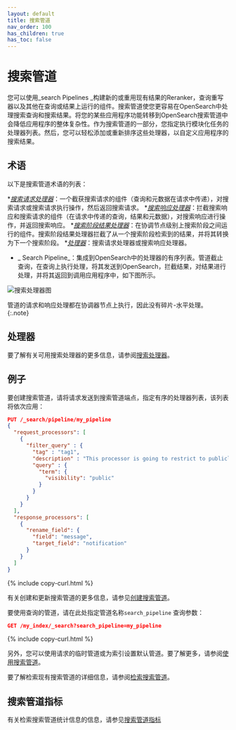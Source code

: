 ```yaml
---
layout: default
title: 搜索管道
nav_order: 100
has_children: true
has_toc: false
---
```


# 搜索管道

您可以使用_search Pipelines _构建新的或重用现有结果的Reranker，查询重写器以及其他在查询或结果上运行的组件。搜索管道使您更容易在OpenSearch中处理搜索查询和搜索结果。将您的某些应用程序功能转移到OpenSearch搜索管道中会降低应用程序的整体复杂性。作为搜索管道的一部分，您指定执行模块化任务的处理器列表。然后，您可以轻松添加或重新排序这些处理器，以自定义应用程序的搜索结果。

## 术语

以下是搜索管道术语的列表：

*[_搜索请求处理器_]({{site.url}}{{site.baseurl}}/search-plugins/search-pipelines/search-processors#search-request-processors)：一个截获搜索请求的组件（查询和元数据在请求中传递），对搜索请求或搜索请求执行操作，然后返回搜索请求。
*[_搜索响应处理器_]({{site.url}}{{site.baseurl}}/search-plugins/search-pipelines/search-processors#search-response-processors)：拦截搜索响应和搜索请求的组件（在请求中传递的查询，结果和元数据），对搜索响应进行操作，并返回搜索响应。
*[_搜索阶段结果处理器_]({{site.url}}{{site.baseurl}}/search-plugins/search-pipelines/search-processors#search-phase-results-processors)：在协调节点级别上搜索阶段之间运行的组件。搜索阶段结果处理器拦截了从一个搜索阶段检索到的结果，并将其转换为下一个搜索阶段。
*[_处理器_]({{site.url}}{{site.baseurl}}/search-plugins/search-pipelines/search-processors/)：搜索请求处理器或搜索响应处理器。
* _ Search Pipeline_：集成到OpenSearch中的处理器的有序列表。管道截止查询，在查询上执行处理，将其发送到OpenSearch，拦截结果，对结果进行处理，并将其返回到调用应用程序中，如下图所示。

![搜索处理器图]({{site.url}}{{site.baseurl}}/images/search-pipelines.png)

管道的请求和响应处理都在协调器节点上执行，因此没有碎片-水平处理。
{:.note}

## 处理器

要了解有关可用搜索处理器的更多信息，请参阅[搜索处理器]({{site.url}}{{site.baseurl}}/search-plugins/search-pipelines/search-processors/)。


## 例子

要创建搜索管道，请将请求发送到搜索管道端点，指定有序的处理器列表，该列表将依次应用：

```json
PUT /_search/pipeline/my_pipeline 
{
  "request_processors": [
    {
      "filter_query" : {
        "tag" : "tag1",
        "description" : "This processor is going to restrict to publicly visible documents",
        "query" : {
          "term": {
            "visibility": "public"
          }
        }
      }
    }
  ],
  "response_processors": [
    {
      "rename_field": {
        "field": "message",
        "target_field": "notification"
      }
    }
  ]
}
```
{% include copy-curl.html %}

有关创建和更新搜索管道的更多信息，请参见[创建搜索管道]({{site.url}}{{site.baseurl}}/search-plugins/search-pipelines/creating-search-pipeline/)。

要使用查询的管道，请在此处指定管道名称`search_pipeline` 查询参数：

```json
GET /my_index/_search?search_pipeline=my_pipeline
```
{% include copy-curl.html %}

另外，您可以使用请求的临时管道或为索引设置默认管道。要了解更多，请参阅[使用搜索管道]({{site.url}}{{site.baseurl}}/search-plugins/search-pipelines/using-search-pipeline/)。

要了解检索现有搜索管道的详细信息，请参阅[检索搜索管道]({{site.url}}{{site.baseurl}}/search-plugins/search-pipelines/retrieving-search-pipeline/)。


## 搜索管道指标

有关检索搜索管道统计信息的信息，请参见[搜索管道指标]({{site.url}}{{site.baseurl}}/search-plugins/search-pipelines/search-pipeline-metrics/)

